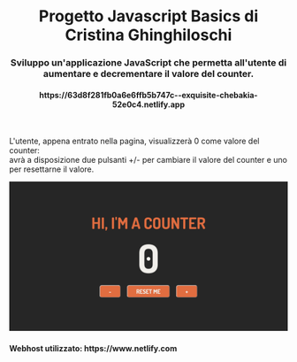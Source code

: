 <h1 align="center">Progetto Javascript Basics di Cristina Ghinghiloschi</h1>
<h3 align="center">Sviluppo un'applicazione JavaScript che permetta all'utente di aumentare e decrementare il valore del counter.</h3>
<h4 align="center">https://63d8f281fb0a6e6ffb5b747c--exquisite-chebakia-52e0c4.netlify.app</h4>
<br>
<p>L'utente, appena entrato nella pagina, visualizzerà 0 come valore del counter:<br>
  avrà a disposizione due pulsanti +/- per cambiare il valore del counter e uno per resettarne il valore.</p>

<p align="center">
  <img src="screenshot.png" alt="Size Limit CLI" width="738">
</p>

<h4>Webhost utilizzato: https://www.netlify.com</h4>
